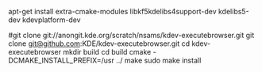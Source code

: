 apt-get install extra-cmake-modules libkf5kdelibs4support-dev kdelibs5-dev kdevplatform-dev


#git clone git://anongit.kde.org/scratch/nsams/kdev-executebrowser.git
git clone git@github.com:KDE/kdev-executebrowser.git
cd kdev-executebrowser
mkdir build
cd build
cmake -DCMAKE_INSTALL_PREFIX=/usr ../
make
sudo make install
